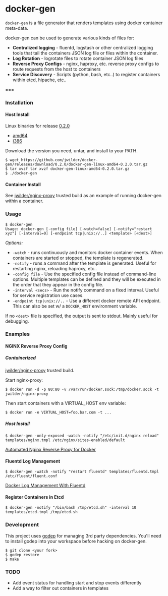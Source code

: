 docker-gen
=====

`docker-gen` is a file generator that renders templates using docker container meta-data.

docker-gen can be used to generate various kinds of files for:

 * **Centralized logging** - fluentd, logstash or other centralized logging tools that tail the containers JSON log file or files within the container.
 * **Log Rotation** - logrotate files to rotate container JSON log files
 * **Reverse Proxy Configs** - nginx, haproxy, etc. reverse proxy configs to route requests from the host to containers
 * **Service Discovery** - Scripts (python, bash, etc..) to register containers within etcd, hipache, etc..

===

### Installation

#### Host Install

Linux binaries for release [0.2.0](https://github.com/jwilder/docker-gen/releases)

* [amd64](https://github.com/jwilder/docker-gen/releases/download/0.2.0/docker-gen-linux-amd64-0.2.0.tar.gz)
* [i386](https://github.com/jwilder/docker-gen/releases/download/0.2.0/docker-gen-linux-i386-0.2.0.tar.gz)

Download the version you need, untar, and install to your PATH.

```
$ wget https://github.com/jwilder/docker-gen/releases/download/0.2.0/docker-gen-linux-amd64-0.2.0.tar.gz
$ tar xvzf tar xvzf docker-gen-linux-amd64-0.2.0.tar.gz
$ ./docker-gen
```

#### Container Install

See [jwilder/nginx-proxy](https://index.docker.io/u/jwilder/nginx-proxy/) trusted build as an example of running docker-gen within a container.


### Usage
```
$ docker-gen
Usage: docker-gen [-config file] [-watch=false] [-notify="restart xyz"] [-interval=0] [-endpoint tcp|unix://..] <template> [<dest>]
```

*Options:*
* `-watch` - runs continuously and monitors docker container events.  When containers are started
or stopped, the template is regenerated.
* `-notify` - runs a command after the template is generated.  Useful for restarting nginx, reloading
haproxy, etc..
* `-config file` - Use the specified config file instead of command-line options.  Multiple templates can be defined and they will be executed in the order that they appear in the config file.
* `-interval <secs>` - Run the notify command on a fixed interval.  Useful for service registration use cases.
* `-endpoint tcp|unix://..` - Use a different docker remote API endpoint.  This can also be set w/ a `DOCKER_HOST` environment variable.

If no `<dest>` file is specified, the output is sent to stdout.  Mainly useful for debugging.


### Examples

#### NGINX Reverse Proxy Config

##### Containerized

[jwilder/nginx-proxy](https://index.docker.io/u/jwilder/nginx-proxy/) trusted build.

Start nginx-proxy:

```
$ docker run -d -p 80:80 -v /var/run/docker.sock:/tmp/docker.sock -t jwilder/nginx-proxy
```

Then start containers with a VIRTUAL_HOST env variable:
```
$ docker run -e VIRTUAL_HOST=foo.bar.com -t ...
```

##### Host Install

```
$ docker-gen -only-exposed -watch -notify "/etc/init.d/nginx reload" templates/nginx.tmpl /etc/nginx/sites-enabled/default
```

[Automated Nginx Reverse Proxy for Docker](http://jasonwilder.com/blog/2014/03/25/automated-nginx-reverse-proxy-for-docker/)

#### Fluentd Log Management

```
$ docker-gen -watch -notify "restart fluentd" templates/fluentd.tmpl /etc/fluent/fluent.conf
```

[Docker Log Management With Fluentd](http://jasonwilder.com/blog/2014/03/17/docker-log-management-using-fluentd/)

#### Register Containers in Etcd

```
$ docker-gen -notify "/bin/bash /tmp/etcd.sh" -interval 10 templates/etcd.tmpl /tmp/etcd.sh
```


### Development

This project uses [godep](https://github.com/tools/godep) for managing 3rd party dependencies.  You'll need to install godep into your workspace before hacking on docker-gen.

```
$ git clone <your fork>
$ godep restore
$ make
```

### TODO

 * Add event status for handling start and stop events differently
 * Add a way to filter out containers in templates
